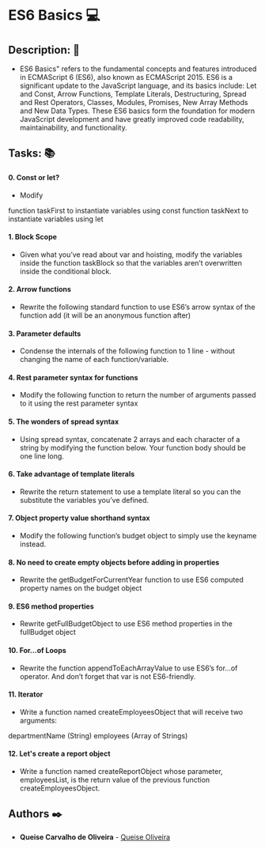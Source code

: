 # **ES6 Basics** :computer:

## **Description:** :speech_balloon:

* ES6 Basics" refers to the fundamental concepts and features introduced in ECMAScript 6 (ES6), also known as ECMAScript 2015. ES6 is a significant update to the JavaScript language, and its basics include:
Let and Const, Arrow Functions, Template Literals, Destructuring, Spread and Rest Operators, Classes, Modules, Promises, New Array Methods and New Data Types.
These ES6 basics form the foundation for modern JavaScript development and have greatly improved code readability, maintainability, and functionality.

## **Tasks:** :books:

#### **0. Const or let?**

* Modify

function taskFirst to instantiate variables using const
function taskNext to instantiate variables using let

#### **1. Block Scope**

* Given what you’ve read about var and hoisting, modify the variables inside the function taskBlock so that the variables aren’t overwritten inside the conditional block.

#### **2. Arrow functions**

* Rewrite the following standard function to use ES6’s arrow syntax of the function add (it will be an anonymous function after)

#### **3. Parameter defaults**

* Condense the internals of the following function to 1 line - without changing the name of each function/variable.

#### **4. Rest parameter syntax for functions**

* Modify the following function to return the number of arguments passed to it using the rest parameter syntax

#### **5. The wonders of spread syntax**

* Using spread syntax, concatenate 2 arrays and each character of a string by modifying the function below. Your function body should be one line long.

#### **6. Take advantage of template literals**

* Rewrite the return statement to use a template literal so you can the substitute the variables you’ve defined.

#### **7. Object property value shorthand syntax**

* Modify the following function’s budget object to simply use the keyname instead.

#### **8. No need to create empty objects before adding in properties**

* Rewrite the getBudgetForCurrentYear function to use ES6 computed property names on the budget object

#### **9. ES6 method properties**

* Rewrite getFullBudgetObject to use ES6 method properties in the fullBudget object

#### **10. For...of Loops**

* Rewrite the function appendToEachArrayValue to use ES6’s for...of operator. And don’t forget that var is not ES6-friendly.

#### **11. Iterator**

* Write a function named createEmployeesObject that will receive two arguments:

departmentName (String)
employees (Array of Strings)

#### **12. Let's create a report object**

* Write a function named createReportObject whose parameter, employeesList, is the return value of the previous function createEmployeesObject.


## **Authors** :black_nib:

* **Queise Carvalho de Oliveira** - [Queise Oliveira](https://github.com/Qcarvalhooliveira)

